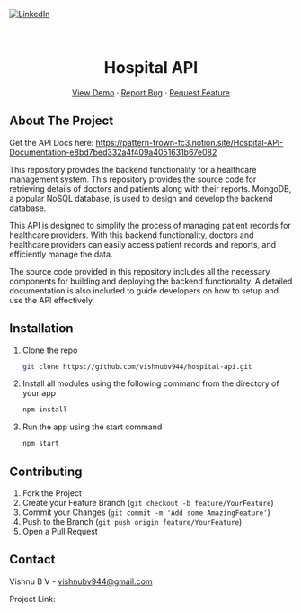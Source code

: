 <a name="readme-top"></a>

[![LinkedIn][linkedin-shield]][linkedin-url]

<!-- PROJECT LOGO -->
<br />
<div align="center">

<h1 align="center">Hospital API</h1>

  <p align="center">
    <a href="#">View Demo</a>
    ·
    <a href="https://github.com/vishnubv944/hospital-api/issues">Report Bug</a>
    ·
    <a href="https://github.com/vishnubv944/hospital-api/issues">Request Feature</a>
  </p>
</div>

<!-- ABOUT THE PROJECT -->

## About The Project

Get the API Docs here: https://pattern-frown-fc3.notion.site/Hospital-API-Documentation-e8bd7bed332a4f409a4051631b67e082

This repository provides the backend functionality for a healthcare management system. This repository provides the source code for retrieving details of doctors and patients along with their reports. MongoDB, a popular NoSQL database, is used to design and develop the backend database.

This API is designed to simplify the process of managing patient records for healthcare providers. With this backend functionality, doctors and healthcare providers can easily access patient records and reports, and efficiently manage the data.

The source code provided in this repository includes all the necessary components for building and deploying the backend functionality. A detailed documentation is also included to guide developers on how to setup and use the API effectively.

<!-- GETTING STARTED -->

## Installation

1. Clone the repo
   ```sh
   git clone https://github.com/vishnubv944/hospital-api.git
   ```
2. Install all modules using the following command from the directory of your app
   ```sh
   npm install
   ```
3. Run the app using the start command
   ```sh
   npm start
   ```

<!-- CONTRIBUTING -->

## Contributing

1. Fork the Project
2. Create your Feature Branch (`git checkout -b feature/YourFeature`)
3. Commit your Changes (`git commit -m 'Add some AmazingFeature'`)
4. Push to the Branch (`git push origin feature/YourFeature`)
5. Open a Pull Request

<!-- CONTACT -->

## Contact

Vishnu B V - vishnubv944@gmail.com

Project Link: []()

<!-- MARKDOWN LINKS & IMAGES -->

[contributors-shield]: https://img.shields.io/github/contributors/vishnubv944/hospital-api.svg?style=for-the-badge
[contributors-url]: https://github.com/vishnubv944/hospital-api/graphs/contributors
[forks-url]: https://github.com/vishnubv944/hospital-api/network/members
[stars-url]: https://github.com/vishnubv944/hospital-api/stargazers
[issues-url]: https://github.com/vishnubv944/hospital-api/issues
[license-url]: https://github.com/vishnubv944/hospital-api/blob/master/LICENSE.txt
[linkedin-url]: https://www.linkedin.com/in/vishnubv944/
[linkedin-shield]: https://img.shields.io/badge/-LinkedIn-black.svg?style=for-the-badge&logo=linkedin&colorB=555
